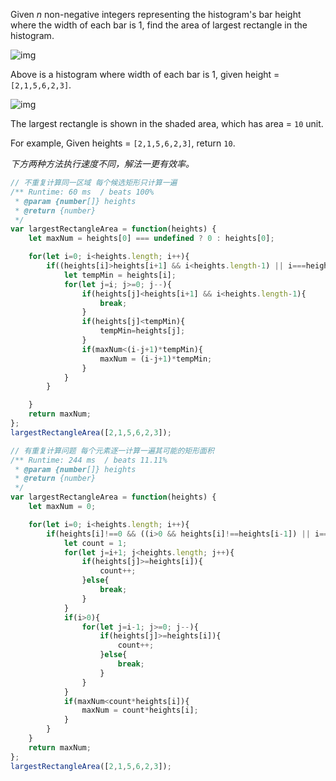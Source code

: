 Given *n* non-negative integers representing the histogram's bar height where the width of each bar is 1, find the area of largest rectangle in the histogram.

![img](https://leetcode.com/static/images/problemset/histogram.png)

Above is a histogram where width of each bar is 1, given height = `[2,1,5,6,2,3]`.

![img](https://leetcode.com/static/images/problemset/histogram_area.png)

The largest rectangle is shown in the shaded area, which has area = `10` unit.

For example,
Given heights = `[2,1,5,6,2,3]`,
return `10`.

*下方两种方法执行速度不同，解法一更有效率。*

```javascript
// 不重复计算同一区域 每个候选矩形只计算一遍
/** Runtime: 60 ms  / beats 100%
 * @param {number[]} heights
 * @return {number}
 */
var largestRectangleArea = function(heights) {
	let maxNum = heights[0] === undefined ? 0 : heights[0];

	for(let i=0; i<heights.length; i++){
		if((heights[i]>heights[i+1] && i<heights.length-1) || i===heights.length-1){
			let tempMin = heights[i];
			for(let j=i; j>=0; j--){
				if(heights[j]<heights[i+1] && i<heights.length-1){
					break;
				}
				if(heights[j]<tempMin){
					tempMin=heights[j];
				}
				if(maxNum<(i-j+1)*tempMin){
					maxNum = (i-j+1)*tempMin;
				}
			}
		}

	}
	return maxNum;
};
largestRectangleArea([2,1,5,6,2,3]);
```



```javascript
// 有重复计算问题 每个元素逐一计算一遍其可能的矩形面积
/** Runtime: 244 ms  / beats 11.11%
 * @param {number[]} heights
 * @return {number}
 */
var largestRectangleArea = function(heights) {
	let maxNum = 0;

	for(let i=0; i<heights.length; i++){
		if(heights[i]!==0 && ((i>0 && heights[i]!==heights[i-1]) || i===0)){
			let count = 1;
			for(let j=i+1; j<heights.length; j++){
				if(heights[j]>=heights[i]){
					count++;
				}else{
					break;
				}
			}
			if(i>0){
				for(let j=i-1; j>=0; j--){
					if(heights[j]>=heights[i]){
						count++;
					}else{
						break;
					}
				}
			}
			if(maxNum<count*heights[i]){
				maxNum = count*heights[i];
			}
		}
	}
	return maxNum;
};
largestRectangleArea([2,1,5,6,2,3]);

```

